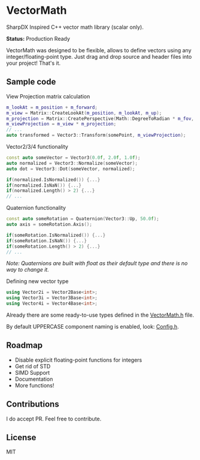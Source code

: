 # VectorMath
SharpDX Inspired C++ vector math library (scalar only).

**Status:** Production Ready

VectorMath was designed to be flexible, allows to define vectors using any integer/floating-point type.
Just drag and drop source and header files into your project! That's it.

## Sample code
View Projection matrix calculation
```C++
m_lookAt = m_position + m_forward;
m_view = Matrix::CreateLookAt(m_position, m_lookAt, m_up);
m_projection = Matrix::CreatePerspective(Math::DegreeToRadian * m_fov, Display::GetAspectRatio(), m_nearPlane, m_farPlane);
m_viewProjection = m_view * m_projection;
// ...
auto transformed = Vector3::Transform(somePoint, m_viewProjection);
```

Vector2/3/4 functionality
```C++
const auto someVector = Vector3(0.0f, 2.0f, 1.0f);
auto normalized = Vector3::Normalize(someVector);
auto dot = Vector3::Dot(someVector, normalized);

if(normalized.IsNormalized()) {...}
if(normalized.IsNaN()) {...}
if(normalized.Length() > 2) {...}
// ...

```

Quaternion functionality
```C++
const auto someRotation = Quaternion(Vector3::Up, 50.0f);
auto axis = someRotation.Axis();

if(someRotation.IsNormalized()) {...}
if(someRotation.IsNaN()) {...}
if(someRotation.Length() > 2) {...}
// ...
```
*Note: Quaternions are built with float as their default type and there is no way to change it.*

Defining new vector type
```C++
using Vector2i = Vector2Base<int>;
using Vector3i = Vector3Base<int>;
using Vector4i = Vector4Base<int>;
```
Already there are some ready-to-use types defined in the [VectorMath.h](https://github.com/Erdroy/VectorMath/blob/master/Source/VectorMath.h) file.

By default UPPERCASE component naming is enabled, look: [Config.h](https://github.com/Erdroy/VectorMath/blob/master/Source/Config.h).

## Roadmap
- Disable explicit floating-point functions for integers
- Get rid of STD
- SIMD Support
- Documentation
- More functions!

## Contributions
I do accept PR. Feel free to contribute.

## License
MIT
